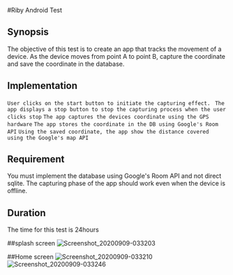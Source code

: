 #Riby Android Test
## Synopsis
<p>
The objective of this test is to create an app that tracks the movement of a device.
As the device moves from point A to point B, capture the coordinate and
save the coordinate in the database.
</p>

## Implementation
```User clicks on the start button to initiate the capturing effect. ```
```The app displays a stop button to stop the capturing process when the user clicks stop```
```The app captures the devices coordinate using the GPS hardware```
```The app stores the coordinate in the DB using Google's Room API```
```Using the saved coordinate, the app show the distance covered using the Google's map API```

## Requirement
You must implement the database using Google's Room API and not direct sqlite.
The capturing phase of the app should work even when the device is offline.

## Duration
The time for this test is 24hours

##splash screen
![Screenshot_20200909-033203](https://user-images.githubusercontent.com/53281797/92547828-b1589e80-f24d-11ea-9c9e-249dcab91df6.png)

##Home screen
![Screenshot_20200909-033210](https://user-images.githubusercontent.com/53281797/92547963-cb927c80-f24d-11ea-9671-563ed353371c.png)
![Screenshot_20200909-033246](https://user-images.githubusercontent.com/53281797/92547986-d0efc700-f24d-11ea-9431-761b56543a14.png)

